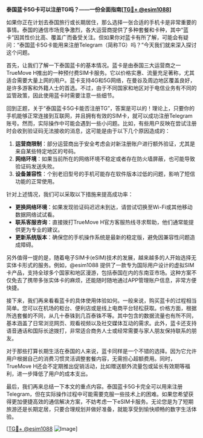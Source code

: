 **泰国蓝卡5G卡可以注册TG吗？——一份全面指南[[TG💪+ @esim1088](https://t.me/s/esim1088)]**

如果你正在计划去泰国旅行或长期居住，那么选择一张合适的手机卡是非常重要的事情。泰国的通信市场竞争激烈，各大运营商提供了多种套餐和卡种，其中“蓝卡”因其性价比高、覆盖广而备受关注。但如果你对蓝卡有所了解，可能会有疑问：“泰国蓝卡5G卡能用来注册Telegram（简称TG）吗？”今天我们就来深入探讨这个问题。

首先，让我们了解一下泰国蓝卡的基本情况。蓝卡是由泰国三大运营商之一TrueMove H推出的一种预付费SIM卡服务。它以价格实惠、流量充足著称，尤其适合需要大量上网的用户。蓝卡支持4G和5G网络，在曼谷及周边地区覆盖良好，是许多游客和外籍人士的首选。不过，由于不同国家和地区对于电信业务有不同的监管政策，因此使用蓝卡时需要注意一些细节。

回到正题，关于“泰国蓝卡5G卡能否注册TG”，答案是可以的！理论上，只要你的手机能够正常连接到互联网，并且拥有有效的SIM卡，就可以成功注册Telegram账号。然而，实际操作中可能会遇到一些小问题。比如，有些用户反映在尝试注册时会收到验证码无法接收的消息，这可能是由于以下几个原因造成的：

1. **运营商限制**：部分运营商出于安全考虑会对新注册账户进行额外验证，尤其是来自某些特定地区的号码。
2. **网络环境**：如果当前所在的网络环境不稳定或者存在防火墙屏蔽，也可能导致验证码发送失败。
3. **设备兼容性**：个别老旧型号的手机可能存在软件版本过低的问题，影响了短信功能的正常使用。

针对上述情况，我们可以采取以下措施来提高成功率：

- **更换网络环境**：如果发现验证码迟迟未到达，请尝试切换至Wi-Fi或其他移动数据网络试试看。
- **联系客服咨询**：直接拨打TrueMove H官方客服热线寻求帮助，他们通常能提供更为专业的建议。
- **更新系统版本**：确保您的手机操作系统是最新的稳定版，避免因兼容性问题造成障碍。

另外值得一提的是，随着电子SIM卡(eSIM)技术的发展，越来越多的人开始选择无实体卡形式的服务。例如，@esim1088 提供了一款专为国际用户设计的虚拟SIM卡产品，支持全球多个国家和地区漫游，包括泰国在内的东南亚市场。这种方案不仅免去了携带多张实体卡的麻烦，还能随时随地通过APP管理账户信息，非常方便快捷。

接下来，我们再来看看蓝卡的具体使用体验如何。一般来说，购买蓝卡的过程相当简单。您可以在机场的柜台、便利店或是线上电商平台轻松获取。价格方面，根据所选套餐的不同，从几十泰铢到几百泰铢不等。其中包含的数据流量也有所不同，基本涵盖了日常浏览网页、观看视频以及社交媒体互动的需求。此外，蓝卡还支持语音通话和国际长途拨打，非常适合商务人士或经常需要与家人朋友保持联系的朋友。

对于那些打算长期生活在泰国的人来说，蓝卡同样是一个不错的选择。因为它允许用户根据自己的消费习惯灵活调整套餐内容，无需担心超额费用。同时，TrueMove H还会不定期推出促销活动，比如赠送额外流量包或延长有效期等福利，进一步降低了用户的成本支出。

最后，我们再来总结一下本文的重点内容。泰国蓝卡5G卡完全可以用来注册Telegram，但在实际操作过程中可能需要克服一些技术上的困难。如果您希望获得更加便捷高效的通信解决方案，不妨考虑一下eSIM卡服务。无论您是为了短期旅游还是长期定居，只要合理规划并做好准备，就能享受到愉快顺畅的数字生活体验。

[[TG💪+ @esim1088](https://t.me/s/esim1088) ![Image](https://i.postimg.cc/4NQfJmqS/Snipaste-2025-05-13-00-14-12.png)]